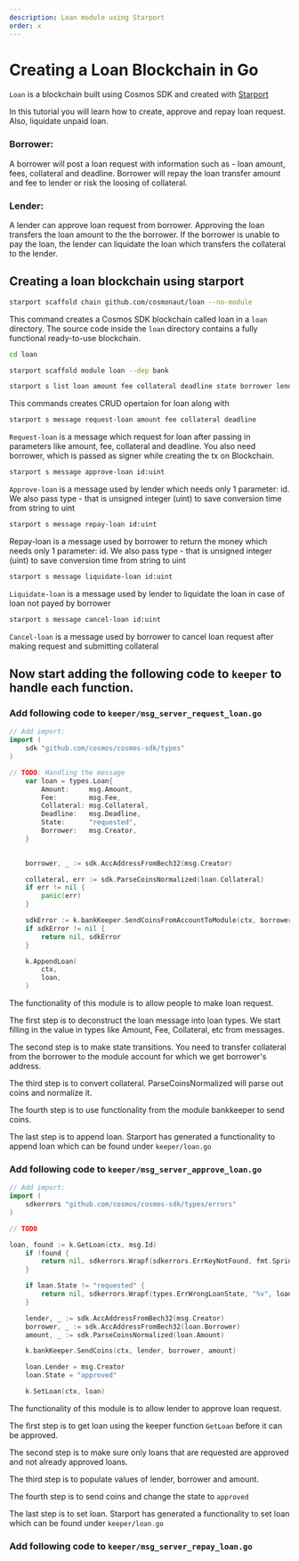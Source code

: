 ```yaml
---
description: Loan module using Starport
order: x
---
```


# Creating a Loan Blockchain in Go

`Loan` is a blockchain built using Cosmos SDK and created with [Starport](https://github.com/tendermint/starport)

In this tutorial you will learn how to create, approve and repay loan request. Also, liquidate unpaid loan.

### Borrower:
A borrower will post a loan request with information such as - loan amount, fees, collateral and deadline.
Borrower will repay the loan transfer amount and fee to lender or risk the loosing of collateral.

### Lender:
A lender can approve loan request from borrower. Approving the loan transfers the loan amount to the the borrower. If the borrower is unable to pay the loan, the lender can liquidate the loan which transfers the collateral to the lender.


## Creating a loan blockchain using starport

```bash
starport scaffold chain github.com/cosmonaut/loan --no-module
```

This command creates a Cosmos SDK blockchain called loan in a `loan` directory. The source code inside the `loan` directory contains a fully functional ready-to-use blockchain.


```bash
cd loan
```

```bash
starport scaffold module loan --dep bank
```

<Some information to be added.>



```bash
starport s list loan amount fee collateral deadline state borrower lender --no-message
```

This commands creates CRUD opertaion for loan along with 


```bash
starport s message request-loan amount fee collateral deadline
```

`Request-loan` is a message which request for loan after passing in parameters like amount, fee, collateral and deadline. You also need borrower, which is passed as signer while creating the tx on Blockchain.


```bash
starport s message approve-loan id:uint
```

`Approve-loan` is a message used by lender which needs only 1 parameter: id. We also pass type - that is unsigned integer (uint) to save conversion time from string to uint


```bash
starport s message repay-loan id:uint
```

Repay-loan is a message used by borrower to return the money which needs only 1 parameter: id. We also pass type - that is unsigned integer (uint) to save conversion time from string to uint


```bash
starport s message liquidate-loan id:uint
```

`Liquidate-loan` is a message used by lender to liquidate the loan in case of loan not payed by borrower


```bash
starport s message cancel-loan id:uint
```

`Cancel-loan` is a message used by borrower to cancel loan request after making request and submitting collateral


## Now start adding the following code to `keeper` to handle each function.


### Add following code to `keeper/msg_server_request_loan.go`

```go
// Add import:
import (
    sdk "github.com/cosmos/cosmos-sdk/types"
)

// TODO: Handling the message
	var loan = types.Loan{
		Amount:     msg.Amount,
		Fee:        msg.Fee,
		Collateral: msg.Collateral,
		Deadline:   msg.Deadline,
		State:      "requested",
		Borrower:   msg.Creator,
	}

	
	borrower, _ := sdk.AccAddressFromBech32(msg.Creator)

	collateral, err := sdk.ParseCoinsNormalized(loan.Collateral)
	if err != nil {
		panic(err)
	}

	sdkError := k.bankKeeper.SendCoinsFromAccountToModule(ctx, borrower, types.ModuleName, collateral)
	if sdkError != nil {
		return nil, sdkError
	}

	k.AppendLoan(
		ctx,
		loan,
	)
```

The functionality of this module is to allow people to make loan request.

The first step is to deconstruct the loan message into loan types. We start filling in the value in types like Amount, Fee, Collateral, etc from  messages.

The second step is to make state transitions. You need to transfer collateral from the borrower to the module account for which we get borrower's address.


The third step is to convert collateral. ParseCoinsNormalized will parse out coins and normalize it. 

The fourth step is to use functionality from the module bankkeeper to send coins. 

The last step is to append loan. Starport has generated a functionality to append loan which can be found under `keeper/loan.go`


### Add following code to `keeper/msg_server_approve_loan.go`

```go
// Add import:
import (
	sdkerrors "github.com/cosmos/cosmos-sdk/types/errors"
)

// TODO

loan, found := k.GetLoan(ctx, msg.Id)
	if !found {
		return nil, sdkerrors.Wrapf(sdkerrors.ErrKeyNotFound, fmt.Sprintf("key %d doesn't exist", msg.Id))
	}

	if loan.State != "requested" {
		return nil, sdkerrors.Wrapf(types.ErrWrongLoanState, "%v", loan.State)
	}

	lender, _ := sdk.AccAddressFromBech32(msg.Creator)
	borrower, _ := sdk.AccAddressFromBech32(loan.Borrower)
	amount, _ := sdk.ParseCoinsNormalized(loan.Amount)

	k.bankKeeper.SendCoins(ctx, lender, borrower, amount)

	loan.Lender = msg.Creator
	loan.State = "approved"

	k.SetLoan(ctx, loan)
```

The functionality of this module is to allow lender to approve loan request.

The first step is to get loan using the keeper function `GetLoan` before it can be approved.

The second step is to make sure only loans that are requested are approved and not already approved loans.

The third step is to populate values of lender, borrower and amount.

The fourth step is to send coins and change the state to `approved`

The last step is to set loan. Starport has generated a functionality to set loan which can be found under `keeper/loan.go`


### Add following code to `keeper/msg_server_repay_loan.go`

